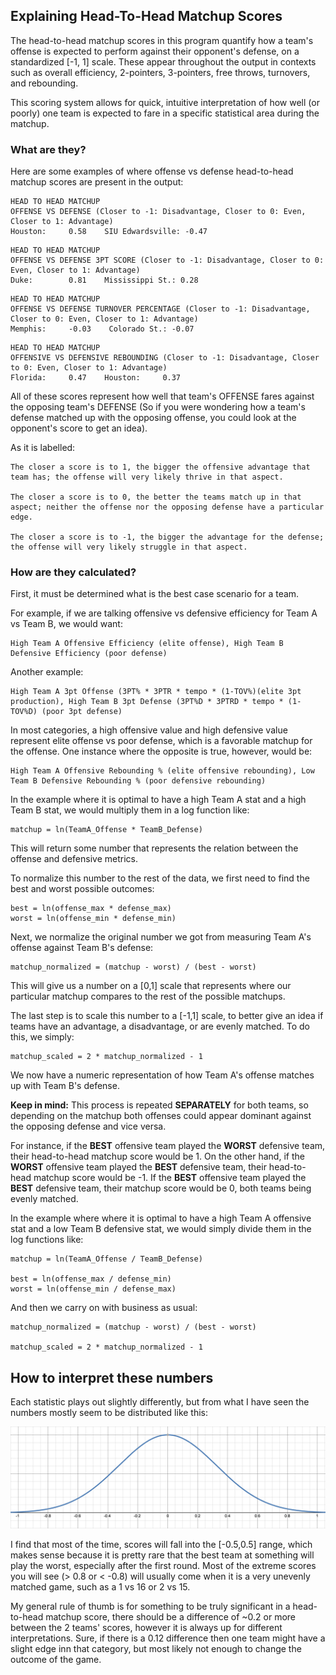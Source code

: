 ## Explaining Head-To-Head Matchup Scores

The head-to-head matchup scores in this program quantify how a team's offense is expected to perform against their opponent's defense, on a standardized [-1, 1] scale. These appear throughout the output in contexts such as overall efficiency, 2-pointers, 3-pointers, free throws, turnovers, and rebounding.

This scoring system allows for quick, intuitive interpretation of how well (or poorly) one team is expected to fare in a specific statistical area during the matchup.

### What are they?

Here are some examples of where offense vs defense head-to-head matchup scores are present in the output:

```
HEAD TO HEAD MATCHUP
OFFENSE VS DEFENSE (Closer to -1: Disadvantage, Closer to 0: Even, Closer to 1: Advantage)
Houston:     0.58    SIU Edwardsville: -0.47
```

```
HEAD TO HEAD MATCHUP
OFFENSE VS DEFENSE 3PT SCORE (Closer to -1: Disadvantage, Closer to 0: Even, Closer to 1: Advantage)
Duke:        0.81    Mississippi St.: 0.28
```

```
HEAD TO HEAD MATCHUP
OFFENSE VS DEFENSE TURNOVER PERCENTAGE (Closer to -1: Disadvantage, Closer to 0: Even, Closer to 1: Advantage)
Memphis:     -0.03    Colorado St.: -0.07
```

```
HEAD TO HEAD MATCHUP
OFFENSIVE VS DEFENSIVE REBOUNDING (Closer to -1: Disadvantage, Closer to 0: Even, Closer to 1: Advantage)
Florida:     0.47    Houston:     0.37
```

All of these scores represent how well that team's OFFENSE fares against the opposing team's DEFENSE (So if you were wondering how a team's defense matched up with the opposing offense, you could look at the opponent's score to get an idea).

As it is labelled:

    The closer a score is to 1, the bigger the offensive advantage that team has; the offense will very likely thrive in that aspect.
    
    The closer a score is to 0, the better the teams match up in that aspect; neither the offense nor the opposing defense have a particular edge.
    
    The closer a score is to -1, the bigger the advantage for the defense; the offense will very likely struggle in that aspect.
    


### How are they calculated?

First, it must be determined what is the best case scenario for a team.

For example, if we are talking offensive vs defensive efficiency for Team A vs Team B, we would want:

    High Team A Offensive Efficiency (elite offense), High Team B Defensive Efficiency (poor defense)
    
Another example:

    High Team A 3pt Offense (3PT% * 3PTR * tempo * (1-TOV%)(elite 3pt production), High Team B 3pt Defense (3PT%D * 3PTRD * tempo * (1-TOV%D) (poor 3pt defense)
    
In most categories, a high offensive value and high defensive value represent elite offense vs poor defense, which is a favorable matchup for the offense. One instance where the opposite is true, however, would be:

    High Team A Offensive Rebounding % (elite offensive rebounding), Low Team B Defensive Rebounding % (poor defensive rebounding)
    



In the example where it is optimal to have a high Team A stat and a high Team B stat, we would multiply them in a log function like:

    matchup = ln(TeamA_Offense * TeamB_Defense)
    
This will return some number that represents the relation between the offense and defensive metrics.

To normalize this number to the rest of the data, we first need to find the best and worst possible outcomes:

    best = ln(offense_max * defense_max)
    worst = ln(offense_min * defense_min)
    
Next, we normalize the original number we got from measuring Team A's offense against Team B's defense:

    matchup_normalized = (matchup - worst) / (best - worst)
    
This will give us a number on a [0,1] scale that represents where our particular matchup compares to the rest of the possible matchups.

The last step is to scale this number to a [-1,1] scale, to better give an idea if teams have an advantage, a disadvantage, or are evenly matched. To do this, we simply:

    matchup_scaled = 2 * matchup_normalized - 1
    
We now have a numeric representation of how Team A's offense matches up with Team B's defense.

**Keep in mind:** This process is repeated **SEPARATELY** for both teams, so depending on the matchup both offenses could appear dominant against the opposing defense and vice versa.

For instance, if the **BEST** offensive team played the **WORST** defensive team, their head-to-head matchup score would be 1.
On the other hand, if the **WORST** offensive team played the **BEST** defensive team, their head-to-head matchup score would be -1.
If the **BEST** offensive team played the **BEST** defensive team, their matchup score would be 0, both teams being evenly matched.




In the example where where it is optimal to have a high Team A offensive stat and a low Team B defensive stat, we would simply divide them in the log functions like:

    matchup = ln(TeamA_Offense / TeamB_Defense)
    
    best = ln(offense_max / defense_min)
    worst = ln(offense_min / defense_max)
    
And then we carry on with business as usual:

    matchup_normalized = (matchup - worst) / (best - worst)
    
    matchup_scaled = 2 * matchup_normalized - 1
    


## How to interpret these numbers

Each statistic plays out slightly differently, but from what I have seen the numbers mostly seem to be distributed like this:

![test](images/better_curve.png)

I find that most of the time, scores will fall into the [-0.5,0.5] range, which makes sense because it is pretty rare that the best team at something will play the worst, especially after the first round. Most of the extreme scores you will see (> 0.8 or < -0.8) will usually come when it is a very unevenly matched game, such as a 1 vs 16 or 2 vs 15.

My general rule of thumb is for something to be truly significant in a head-to-head matchup score, there should be a difference of ~0.2 or more between the 2 teams' scores, however it is always up for different interpretations. Sure, if there is a 0.12 difference then one team might have a slight edge inn that category, but most likely not enough to change the outcome of the game.
    




